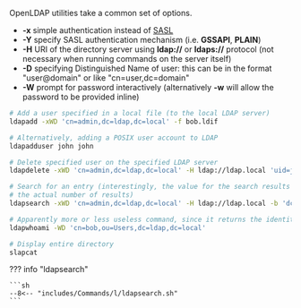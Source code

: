 OpenLDAP utilities take a common set of options.

- **-x** simple authentication instead of [SASL](#sasl)
- **-Y** specify SASL authentication mechanism (i.e. **GSSAPI**, **PLAIN**)
- **-H** URI of the directory server using **ldap://** or **ldaps://** protocol (not necessary when running commands on the server itself)
- **-D** specifying Distinguished Name of user: this can be in the format "user@domain" or like "cn=user,dc=domain"
- **-W** prompt for password interactively (alternatively **-w** will allow the password to be provided inline)


```sh
# Add a user specified in a local file (to the local LDAP server)
ldapadd -xWD 'cn=admin,dc=ldap,dc=local' -f bob.ldif

# Alternatively, adding a POSIX user account to LDAP
ldapadduser john john

# Delete specified user on the specified LDAP server
ldapdelete -xWD 'cn=admin,dc=ldap,dc=local' -H ldap://ldap.local 'uid=john,ou=Users,dc=ldap,dc=local'

# Search for an entry (interestingly, the value for the search results appears to be one greater than 
# the actual number of results)
ldapsearch -xWD 'cn=admin,dc=ldap,dc=local' -H ldap://ldap.local -b 'dc=ldap,dc=local' '(cn=bob)'

# Apparently more or less useless command, since it returns the identity of the binding used to execute it
ldapwhoami -WD 'cn=bob,ou=Users,dc=ldap,dc=local'

# Display entire directory
slapcat
```

??? info "ldapsearch"

    ```sh
    --8<-- "includes/Commands/l/ldapsearch.sh"
    ```
